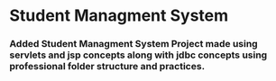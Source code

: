 # Student Managment System

### Added Student Managment System Project made using servlets and jsp concepts along with jdbc concepts using professional folder structure and practices.
